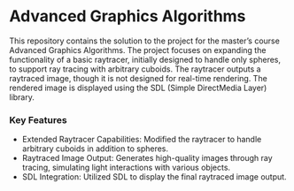 # Advanced Graphics Algorithms

This repository contains the solution to the project for the master’s course Advanced Graphics Algorithms. The project focuses on expanding the functionality of a basic raytracer, initially designed to handle only spheres, to support ray tracing with arbitrary cuboids. The raytracer outputs a raytraced image, though it is not designed for real-time rendering. The rendered image is displayed using the SDL (Simple DirectMedia Layer) library.

### Key Features

- Extended Raytracer Capabilities: Modified the raytracer to handle arbitrary cuboids in addition to spheres.
- Raytraced Image Output: Generates high-quality images through ray tracing, simulating light interactions with various objects.
- SDL Integration: Utilized SDL to display the final raytraced image output.
